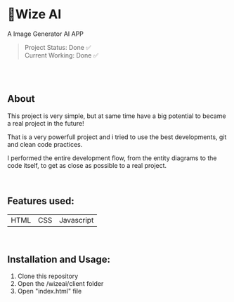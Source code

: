 # 🤖Wize AI
A Image Generator AI APP


> Project Status: Done ✅
> <br>
> Current Working: Done ✅
<br>

<br>

## About

This project is very simple, but at same time have a big potential to became a real project in the future!

That is a very powerfull project and i tried to use the best developments, git and clean code practices.

I performed the entire development flow, from the entity diagrams to the code itself, to get as close as possible to a real project.

<br>

## Features used:

<table>
  <tr>
    <td>HTML</td>
    <td>CSS</td>
    <td>Javascript</td>
  </tr>
<table>

<br>

## Installation and Usage:

1. Clone this repository
2. Open the /wizeai/client folder
3. Open "index.html" file
